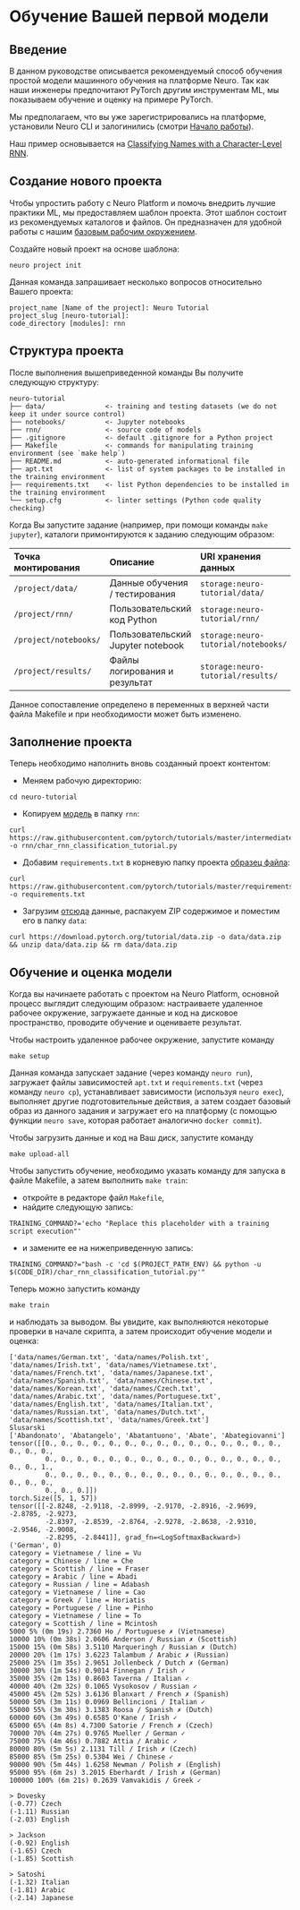 # Обучение Вашей первой модели

## Введение

В данном руководстве описывается рекомендуемый способ обучения простой модели машинного обучения на платформе Neuro. Так как наши инженеры предпочитают PyTorch другим инструментам ML, мы показываем обучение и оценку на примере PyTorch.

Мы предполагаем, что вы уже зарегистрировались на платформе, установили Neuro CLI и залогинились \(смотри [Начало работы](getting-started.md)\).

Наш пример основывается на [Classifying Names with a Character-Level RNN](https://pytorch.org/tutorials/intermediate/char_rnn_classification_tutorial.html).

## Создание нового проекта

Чтобы упростить работу с Neuro Platform и помочь внедрить лучшие практики ML, мы предоставляем шаблон проекта. Этот шаблон состоит из рекомендуемых каталогов и файлов. Он предназначен для удобной работы с нашим [базовым рабочим окружением](https://hub.docker.com/r/neuromation/base).

Создайте новый проект на основе шаблона:

```text
neuro project init
```

Данная команда запрашивает несколько вопросов относительно Вашего проекта:

```text
project_name [Name of the project]: Neuro Tutorial
project_slug [neuro-tutorial]: 
code_directory [modules]: rnn
```

## Структура проекта

После выполнения вышеприведенной команды Вы получите следующую структуру:

```text
neuro-tutorial
├── data/               <- training and testing datasets (we do not keep it under source control)
├── notebooks/          <- Jupyter notebooks
├── rnn/                <- source code of models
├── .gitignore          <- default .gitignore for a Python project
├── Makefile            <- commands for manipulating training environment (see `make help`)
├── README.md           <- auto-generated informational file
├── apt.txt             <- list of system packages to be installed in the training environment 
├── requirements.txt    <- list Python dependencies to be installed in the training environment     
└── setup.cfg           <- linter settings (Python code quality checking)
```

Когда Вы запустите задание \(например, при помощи команды `make jupyter`\), каталоги примонтируются к заданию следующим образом:

| Точка монтирования | Описание | URI хранения данных |
| :--- | :--- | :--- |
| `/project/data/` | Данные обучения / тестирования | `storage:neuro-tutorial/data/` |
| `/project/rnn/` | Пользовательский код Python | `storage:neuro-tutorial/rnn/` |
| `/project/notebooks/` | Пользовательский Jupyter notebook | `storage:neuro-tutorial/notebooks/` |
| `/project/results/` | Файлы логирования и результат | `storage:neuro-tutorial/results/` |

Данное сопоставление определено в переменных в верхней части файла Makefile и при необходимости может быть изменено.

## Заполнение проекта

Теперь необходимо наполнить вновь созданный проект контентом:

* Меняем рабочую директорию:

```text
cd neuro-tutorial
```

* Копируем [модель](https://github.com/pytorch/tutorials/blob/master/intermediate_source/char_rnn_classification_tutorial.py) в папку `rnn`:

```text
curl https://raw.githubusercontent.com/pytorch/tutorials/master/intermediate_source/char_rnn_classification_tutorial.py -o rnn/char_rnn_classification_tutorial.py
```

* Добавим  `requirements.txt` в корневую папку проекта [образец файла](https://github.com/pytorch/tutorials/blob/master/requirements.txt):

```text
curl https://raw.githubusercontent.com/pytorch/tutorials/master/requirements.txt -o requirements.txt
```

* Загрузим [отсюда](https://download.pytorch.org/tutorial/data.zip) данные, распакуем ZIP содержимое и поместим его в папку `data`:

```text
curl https://download.pytorch.org/tutorial/data.zip -o data/data.zip && unzip data/data.zip && rm data/data.zip
```

## Обучение и оценка модели

Когда вы начинаете работать с проектом на Neuro Platform, основной процесс выглядит следующим образом: настраиваете удаленное рабочее окружение, загружаете данные и код на дисковое пространство, проводите обучение и оцениваете результат.

Чтобы настроить удаленное рабочее окружение, запустите команду

```text
make setup
```

Данная команда запускает задание \(через команду `neuro run`\), загружает файлы зависимостей `apt.txt` и `requirements.txt` \(через команду `neuro cp`\), устанавливает зависимости \(используя `neuro exec`\), выполняет другие подготовительные действия, а затем создает базовый образ из данного задания и загружает его на платформу \(с помощью функции `neuro save`, которая работает аналогично `docker commit`\).

Чтобы загрузить данные и код на Ваш диск, запустите команду

```text
make upload-all
```

Чтобы запустить обучение, необходимо указать команду для запуска в файле Makefile, а затем выполнить `make train`:

* откройте в редакторе файл `Makefile`,
* найдите следующую запись:

```text
TRAINING_COMMAND?='echo "Replace this placeholder with a training script execution"'
```

* и замените ее на нижеприведенную запись: 

```text
TRAINING_COMMAND?="bash -c 'cd $(PROJECT_PATH_ENV) && python -u $(CODE_DIR)/char_rnn_classification_tutorial.py'"
```

Теперь можно запустить команду

```text
make train
```

и наблюдать за выводом. Вы увидите, как выполняются некоторые проверки в начале скрипта, а затем происходит обучение модели и оценка:

```text
['data/names/German.txt', 'data/names/Polish.txt', 'data/names/Irish.txt', 'data/names/Vietnamese.txt', 
'data/names/French.txt', 'data/names/Japanese.txt', 'data/names/Spanish.txt', 'data/names/Chinese.txt', 
'data/names/Korean.txt', 'data/names/Czech.txt', 'data/names/Arabic.txt', 'data/names/Portuguese.txt', 
'data/names/English.txt', 'data/names/Italian.txt', 'data/names/Russian.txt', 'data/names/Dutch.txt', 
'data/names/Scottish.txt', 'data/names/Greek.txt']
Slusarski
['Abandonato', 'Abatangelo', 'Abatantuono', 'Abate', 'Abategiovanni']
tensor([[0., 0., 0., 0., 0., 0., 0., 0., 0., 0., 0., 0., 0., 0., 0., 0., 0., 0.,
         0., 0., 0., 0., 0., 0., 0., 0., 0., 0., 0., 0., 0., 0., 0., 0., 0., 1.,
         0., 0., 0., 0., 0., 0., 0., 0., 0., 0., 0., 0., 0., 0., 0., 0., 0., 0.,
         0., 0., 0.]])
torch.Size([5, 1, 57])
tensor([[-2.8248, -2.9118, -2.8999, -2.9170, -2.8916, -2.9699, -2.8785, -2.9273,
         -2.8397, -2.8539, -2.8764, -2.9278, -2.8638, -2.9310, -2.9546, -2.9008,
         -2.8295, -2.8441]], grad_fn=<LogSoftmaxBackward>)
('German', 0)
category = Vietnamese / line = Vu
category = Chinese / line = Che
category = Scottish / line = Fraser
category = Arabic / line = Abadi
category = Russian / line = Adabash
category = Vietnamese / line = Cao
category = Greek / line = Horiatis
category = Portuguese / line = Pinho
category = Vietnamese / line = To
category = Scottish / line = Mcintosh
5000 5% (0m 19s) 2.7360 Ho / Portuguese ✗ (Vietnamese)
10000 10% (0m 38s) 2.0606 Anderson / Russian ✗ (Scottish)
15000 15% (0m 58s) 3.5110 Marqueringh / Russian ✗ (Dutch)
20000 20% (1m 17s) 3.6223 Talambum / Arabic ✗ (Russian)
25000 25% (1m 35s) 2.9651 Jollenbeck / Dutch ✗ (German)
30000 30% (1m 54s) 0.9014 Finnegan / Irish ✓
35000 35% (2m 13s) 0.8603 Taverna / Italian ✓
40000 40% (2m 32s) 0.1065 Vysokosov / Russian ✓
45000 45% (2m 52s) 3.6136 Blanxart / French ✗ (Spanish)
50000 50% (3m 11s) 0.0969 Bellincioni / Italian ✓
55000 55% (3m 30s) 3.1383 Roosa / Spanish ✗ (Dutch)
60000 60% (3m 49s) 0.6585 O'Kane / Irish ✓
65000 65% (4m 8s) 4.7300 Satorie / French ✗ (Czech)
70000 70% (4m 27s) 0.9765 Mueller / German ✓
75000 75% (4m 46s) 0.7882 Attia / Arabic ✓
80000 80% (5m 5s) 2.1131 Till / Irish ✗ (Czech)
85000 85% (5m 25s) 0.5304 Wei / Chinese ✓
90000 90% (5m 44s) 1.6258 Newman / Polish ✗ (English)
95000 95% (6m 2s) 3.2015 Eberhardt / Irish ✗ (German)
100000 100% (6m 21s) 0.2639 Vamvakidis / Greek ✓

> Dovesky
(-0.77) Czech
(-1.11) Russian
(-2.03) English

> Jackson
(-0.92) English
(-1.65) Czech
(-1.85) Scottish

> Satoshi
(-1.32) Italian
(-1.81) Arabic
(-2.14) Japanese
```

